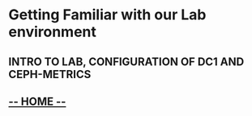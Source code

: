 # Getting Familiar with our Lab environment

## INTRO TO LAB, CONFIGURATION OF DC1 AND CEPH-METRICS #


## [**-- HOME --**](https://redhatsummitlabs.gitlab.io/red-hat-ceph-storage-building-an-object-storage-active-active-multisite-solution/#/)